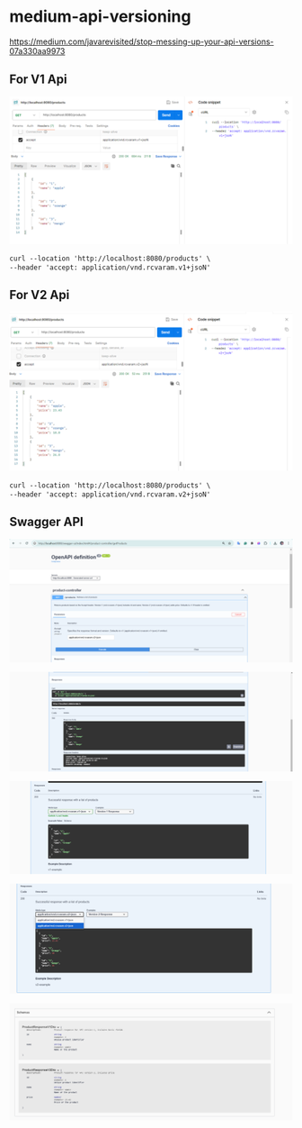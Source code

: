 # medium-api-versioning
https://medium.com/javarevisited/stop-messing-up-your-api-versions-07a330aa9973

## For V1 Api
![img.png](img.png)
```
curl --location 'http://localhost:8080/products' \
--header 'accept: application/vnd.rcvaram.v1+jsoN'
```

## For V2 Api
![img_1.png](img_1.png)
```
curl --location 'http://localhost:8080/products' \
--header 'accept: application/vnd.rcvaram.v2+jsoN'
```

## Swagger API
![img_2.png](img_2.png)

![img_3.png](img_3.png)

![img_4.png](img_4.png)

![img_5.png](img_5.png)

![img_6.png](img_6.png)


